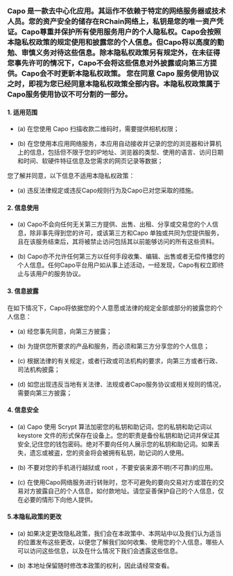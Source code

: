 ### Capo 是一款去中心化应用。其运作不依赖于特定的网络服务器或技术人员。您的资产安全的储存在RChain网络上，私钥是您的唯一资产凭证。Capo尊重并保护所有使用服务用户的个人隐私权。Capo会按照本隐私权政策的规定使用和披露您的个人信息。但Capo将以高度的勤勉、审慎义务对待这些信息。除本隐私权政策另有规定外，在未征得您事先许可的情况下，Capo不会将这些信息对外披露或向第三方提供。Capo会不时更新本隐私权政策。 您在同意 Capo 服务使用协议之时，即视为您已经同意本隐私权政策全部内容。本隐私权政策属于Capo服务使用协议不可分割的一部分。

#### 1. 适用范围

* (a) 在您使用 Capo 扫描收款二维码时，需要提供相机权限；

* (b) 在您使用本应用网络服务，本应用自动接收并记录的您的浏览器和计算机上的信息，包括但不限于您的IP地址、浏览器的类型、使用的语言、访问日期和时间、软硬件特征信息及您需求的网页记录等数据；

您了解并同意，以下信息不适用本隐私权政策：

* (a) 违反法律规定或违反Capo规则行为及Capo已对您采取的措施。

#### 2. 信息使用

* (a) Capo不会向任何无关第三方提供、出售、出租、分享或交易您的个人信息，除非事先得到您的许可，或该第三方和Capo 单独或共同为您提供服务，且在该服务结束后，其将被禁止访问包括其以前能够访问的所有这些资料。

* (b) Capo亦不允许任何第三方以任何手段收集、编辑、出售或者无偿传播您的个人信息。任何Capo平台用户如从事上述活动，一经发现，Capo有权立即终止与该用户的服务协议。

#### 3. 信息披露

在如下情况下，Capo将依据您的个人意愿或法律的规定全部或部分的披露您的个人信息：

* (a) 经您事先同意，向第三方披露；

* (b) 为提供您所要求的产品和服务，而必须和第三方分享您的个人信息；

* (c)  根据法律的有关规定，或者行政或司法机构的要求，向第三方或者行政、司法机构披露；

* (d) 如您出现违反当地有关法律、法规或者Capo服务协议或相关规则的情况，需要向第三方披露；

#### 4. 信息安全

* (a)  Capo 使用 Scrypt 算法加密您的私钥和助记词，您的私钥和助记词以 keystore 文件的形式保存在设备上。您的职责是备份私钥和助记词并保证其安全,记住您的钱包密码。绝对不要向任何人展示您的私钥和助记词。如果丢失，遗忘或被盗，您的资金将会被拥有私钥，助记词的人使用。

* (b) 不要对您的手机进行越狱或 root ，不要安装来源不明(不可靠)的应用。

* (c) 在使用Capo网络服务进行转账时，您不可避免的要向交易对方或潜在的交易对方披露自己的个人信息，如付款地址。请您妥善保护自己的个人信息，仅在必要的情形下向他人提供。

#### 5.本隐私政策的更改

* (a) 如果决定更改隐私政策，我们会在本政策中、本网站中以及我们认为适当的位置发布这些更改，以便您了解我们如何收集、使用您的个人信息，哪些人可以访问这些信息，以及在什么情况下我们会透露这些信息。

* (b) 本地址保留随时修改本政策的权利，因此请经常查看。
